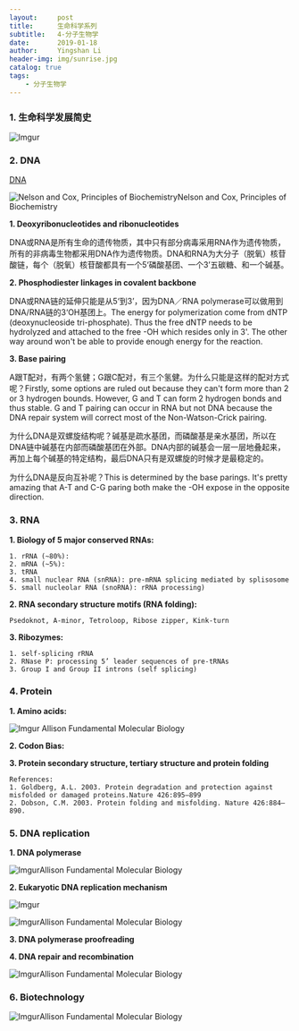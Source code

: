 ```yaml
---
layout:     post
title:      生命科学系列
subtitle:   4-分子生物学
date:       2019-01-18
author:     Yingshan Li
header-img: img/sunrise.jpg
catalog: true
tags:
    - 分子生物学
---
```



### 1. 生命科学发展简史

![Imgur](https://i.imgur.com/kWJ4hcQ.jpg)


### 2. DNA

[DNA](https://www.yingshanli.com/2019/04/08/%E7%94%9F%E7%89%A9%E5%AD%A6-%E9%81%97%E4%BC%A0%E5%AD%A6/)


![Nelson and Cox, Principles of Biochemistry](https://i.imgur.com/4wWahIK.jpg)Nelson and Cox, Principles of Biochemistry

**1. Deoxyribonucleotides and ribonucleotides**

DNA或RNA是所有生命的遗传物质，其中只有部分病毒采用RNA作为遗传物质，所有的非病毒生物都采用DNA作为遗传物质。DNA和RNA为大分子（脱氧）核苷酸链，每个（脱氧）核苷酸都具有一个5‘磷酸基团、一个3’五碳糖、和一个碱基。

**2. Phosphodiester linkages in covalent backbone**

DNA或RNA链的延伸只能是从5‘到3’，因为DNA／RNA polymerase可以做用到DNA/RNA链的3‘OH基团上。The energy for polymerization come from dNTP (deoxynucleoside tri-phosphate). Thus the free dNTP needs to be hydrolyzed and attached to the free -OH which resides only in 3'. The other way around won't be able to provide enough energy for the reaction. 

**3. Base pairing**

A跟T配对，有两个氢健；G跟C配对，有三个氢健。为什么只能是这样的配对方式呢？Firstly, some options are ruled out because they can't form more than 2 or 3 hydrogen bounds. However, G and T can form 2 hydrogen bonds and thus stable. G and T pairing can occur in RNA but not DNA because the DNA repair system will correct most of the Non-Watson-Crick pairing.

为什么DNA是双螺旋结构呢？碱基是疏水基团，而磷酸基是亲水基团，所以在DNA链中碱基在内部而磷酸基团在外部。DNA内部的碱基会一层一层地叠起来，再加上每个碱基的特定结构，最后DNA只有是双螺旋的时候才是最稳定的。

为什么DNA是反向互补呢？This is determined by the base parings. It's pretty amazing that A-T and C-G paring both make the -OH expose in the opposite direction.


### 3. RNA

**1. Biology of 5 major conserved RNAs:**

	1. rRNA (~80%):
	2. mRNA (~5%):
	3. tRNA
	4. small nuclear RNA (snRNA): pre-mRNA splicing mediated by splisosome
	5. small nucleolar RNA (snoRNA): rRNA processing)

**2. RNA secondary structure motifs (RNA folding):**

	Psedoknot, A-minor, Tetroloop, Ribose zipper, Kink-turn
	
**3. Ribozymes:**

	1. self-splicing rRNA
	2. RNase P: processing 5’ leader sequences of pre-tRNAs
	3. Group I and Group II introns (self splicing)

### 4. Protein

**1. Amino acids:**

![Imgur](https://i.imgur.com/sRRP4XZ.jpg) Allison Fundamental Molecular Biology

**2. Codon Bias:**

**3. Protein secondary structure, tertiary structure and protein folding**
	
	References:
	1. Goldberg, A.L. 2003. Protein degradation and protection against misfolded or damaged proteins.Nature 426:895–899
	2. Dobson, C.M. 2003. Protein folding and misfolding. Nature 426:884–890. 

### 5. DNA replication

**1. DNA polymerase**

![Imgur](https://i.imgur.com/uf6b6kE.jpg)Allison Fundamental Molecular Biology

**2. Eukaryotic DNA replication mechanism**

![Imgur](https://i.imgur.com/p99VmgA.jpg)

![Imgur](https://i.imgur.com/xLWnknO.jpg)Allison Fundamental Molecular Biology

**3. DNA polymerase proofreading**

**4. DNA repair and recombination**

![Imgur](https://i.imgur.com/n1vxi8I.jpg)Allison Fundamental Molecular Biology

### 6. Biotechnology

![Imgur](https://i.imgur.com/1awWBtR.jpg)Allison Fundamental Molecular Biology
